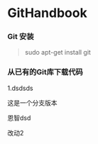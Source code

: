 # GitHandbook
### Git 安装
> sudo apt-get install git

### 从已有的Git库下载代码
1.dsdsds

这是一个分支版本

恩智dsd

改动2
